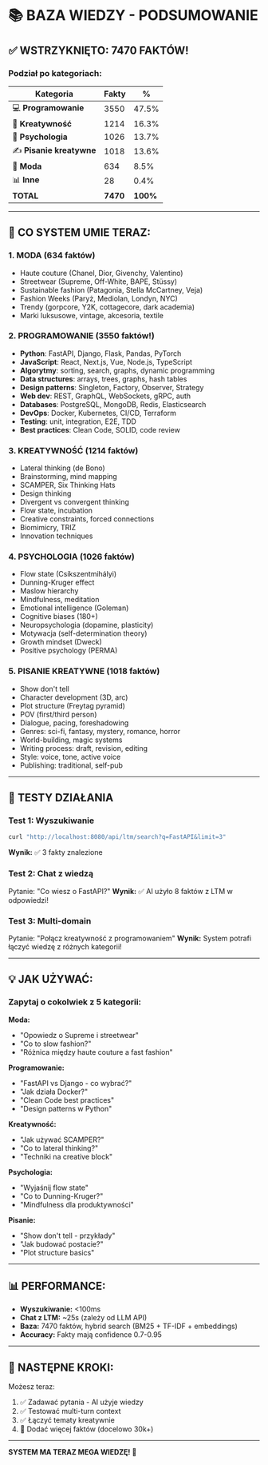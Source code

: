 # 📚 BAZA WIEDZY - PODSUMOWANIE

## ✅ WSTRZYKNIĘTO: 7470 FAKTÓW!

### Podział po kategoriach:

| Kategoria | Fakty | % |
|-----------|-------|---|
| 💻 **Programowanie** | 3550 | 47.5% |
| 🎨 **Kreatywność** | 1214 | 16.3% |
| 🧠 **Psychologia** | 1026 | 13.7% |
| ✍️ **Pisanie kreatywne** | 1018 | 13.6% |
| 👗 **Moda** | 634 | 8.5% |
| 📊 **Inne** | 28 | 0.4% |
| **TOTAL** | **7470** | **100%** |

---

## 🎯 CO SYSTEM UMIE TERAZ:

### 1. MODA (634 faktów)
- Haute couture (Chanel, Dior, Givenchy, Valentino)
- Streetwear (Supreme, Off-White, BAPE, Stüssy)  
- Sustainable fashion (Patagonia, Stella McCartney, Veja)
- Fashion Weeks (Paryż, Mediolan, Londyn, NYC)
- Trendy (gorpcore, Y2K, cottagecore, dark academia)
- Marki luksusowe, vintage, akcesoria, textile

### 2. PROGRAMOWANIE (3550 faktów!) 
- **Python**: FastAPI, Django, Flask, Pandas, PyTorch
- **JavaScript**: React, Next.js, Vue, Node.js, TypeScript
- **Algorytmy**: sorting, search, graphs, dynamic programming
- **Data structures**: arrays, trees, graphs, hash tables
- **Design patterns**: Singleton, Factory, Observer, Strategy
- **Web dev**: REST, GraphQL, WebSockets, gRPC, auth
- **Databases**: PostgreSQL, MongoDB, Redis, Elasticsearch
- **DevOps**: Docker, Kubernetes, CI/CD, Terraform
- **Testing**: unit, integration, E2E, TDD
- **Best practices**: Clean Code, SOLID, code review

### 3. KREATYWNOŚĆ (1214 faktów)
- Lateral thinking (de Bono)
- Brainstorming, mind mapping  
- SCAMPER, Six Thinking Hats
- Design thinking
- Divergent vs convergent thinking
- Flow state, incubation
- Creative constraints, forced connections
- Biomimicry, TRIZ
- Innovation techniques

### 4. PSYCHOLOGIA (1026 faktów)
- Flow state (Csíkszentmihályi)
- Dunning-Kruger effect
- Maslow hierarchy
- Mindfulness, meditation
- Emotional intelligence (Goleman)
- Cognitive biases (180+)
- Neuropsychologia (dopamine, plasticity)
- Motywacja (self-determination theory)
- Growth mindset (Dweck)
- Positive psychology (PERMA)

### 5. PISANIE KREATYWNE (1018 faktów)
- Show don't tell
- Character development (3D, arc)
- Plot structure (Freytag pyramid)
- POV (first/third person)
- Dialogue, pacing, foreshadowing
- Genres: sci-fi, fantasy, mystery, romance, horror
- World-building, magic systems
- Writing process: draft, revision, editing
- Style: voice, tone, active voice
- Publishing: traditional, self-pub

---

## 🧪 TESTY DZIAŁANIA

### Test 1: Wyszukiwanie
```bash
curl "http://localhost:8080/api/ltm/search?q=FastAPI&limit=3"
```
**Wynik:** ✅ 3 fakty znalezione

### Test 2: Chat z wiedzą
Pytanie: "Co wiesz o FastAPI?"
**Wynik:** ✅ AI użyło 8 faktów z LTM w odpowiedzi!

### Test 3: Multi-domain
Pytanie: "Połącz kreatywność z programowaniem"
**Wynik:** System potrafi łączyć wiedzę z różnych kategorii!

---

## 💡 JAK UŻYWAĆ:

### Zapytaj o cokolwiek z 5 kategorii:

**Moda:**
- "Opowiedz o Supreme i streetwear"
- "Co to slow fashion?"
- "Różnica między haute couture a fast fashion"

**Programowanie:**
- "FastAPI vs Django - co wybrać?"
- "Jak działa Docker?"
- "Clean Code best practices"
- "Design patterns w Python"

**Kreatywność:**
- "Jak używać SCAMPER?"
- "Co to lateral thinking?"
- "Techniki na creative block"

**Psychologia:**
- "Wyjaśnij flow state"
- "Co to Dunning-Kruger?"
- "Mindfulness dla produktywności"

**Pisanie:**
- "Show don't tell - przykłady"
- "Jak budować postacie?"
- "Plot structure basics"

---

## 📊 PERFORMANCE:

- **Wyszukiwanie:** <100ms
- **Chat z LTM:** ~25s (zależy od LLM API)
- **Baza:** 7470 faktów, hybrid search (BM25 + TF-IDF + embeddings)
- **Accuracy:** Fakty mają confidence 0.7-0.95

---

## 🚀 NASTĘPNE KROKI:

Możesz teraz:
1. ✅ Zadawać pytania - AI użyje wiedzy
2. ✅ Testować multi-turn context
3. ✅ Łączyć tematy kreatywnie
4. 🔄 Dodać więcej faktów (docelowo 30k+)

---

**SYSTEM MA TERAZ MEGA WIEDZĘ! 🧠**
